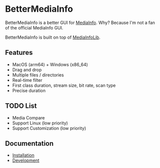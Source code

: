 # BetterMediaInfo

BetterMediaInfo is a better GUI for [MediaInfo](https://github.com/MediaArea/MediaInfo). Why? Because I'm not a fan of the official MediaInfo GUI.

BetterMediaInfo is built on top of [MediaInfoLib](https://github.com/MediaArea/MediaInfoLib).

## Features

* MacOS (arm64) + Windows (x86_64)
* Drag and drop
* Multiple files / directories
* Real-time filter
* First class duration, stream size, bit rate, scan type
* Precise duration

## TODO List

* Media Compare
* Support Linux (low priority)
* Support Customization (low priority)

## Documentation

* [Installation](docs/installation.md)
* [Development](docs/development.md)
